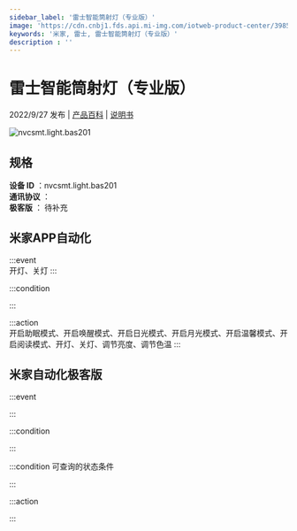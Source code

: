 ```yaml
---
sidebar_label: '雷士智能筒射灯（专业版）'
image: 'https://cdn.cnbj1.fds.api.mi-img.com/iotweb-product-center/39858e71ba2374474d46b5887d177062_1657154543405.png?GalaxyAccessKeyId=AKVGLQWBOVIRQ3XLEW&Expires=9223372036854775807&Signature=Rw2249ANfXbcpUTWeWSIe4f5zpk='
keywords: '米家, 雷士, 雷士智能筒射灯（专业版）'
description : ''
---
```

# 雷士智能筒射灯（专业版）

2022/9/27 发布 | [产品百科](https://home.mi.com/webapp/content/baike/product/index.html?model=nvcsmt.light.bas201/) | [说明书](https://home.mi.com/views/introduction.html?model=nvcsmt.light.bas201&region=cn)

![nvcsmt.light.bas201](https://cdn.cnbj1.fds.api.mi-img.com/iotweb-product-center/39858e71ba2374474d46b5887d177062_1657154543405.png?GalaxyAccessKeyId=AKVGLQWBOVIRQ3XLEW&Expires=9223372036854775807&Signature=Rw2249ANfXbcpUTWeWSIe4f5zpk=)

## 规格  
> 
**设备 ID** ：nvcsmt.light.bas201  
**通讯协议** ：  
**极客版**  ： 待补充 


## 米家APP自动化  

:::event  
开灯、关灯
:::

:::condition  

:::

:::action   
开启助眠模式、开启唤醒模式、开启日光模式、开启月光模式、开启温馨模式、开启阅读模式、开灯、关灯、调节亮度、调节色温
:::

## 米家自动化极客版  

:::event  

:::

:::condition  

:::

:::condition 可查询的状态条件  

:::

:::action  

:::

        
